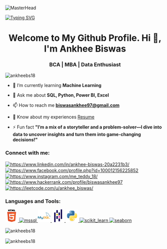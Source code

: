![MasterHead](https://miro.medium.com/v2/resize:fit:679/0*tD5kEC2JYcKHH0zO.gif)

<a href="https://git.io/typing-svg"><img src="https://readme-typing-svg.demolab.com?font=Fira+Code&duration=4000&pause=1000&color=violet&width=435&lines=Passionate+about++Data+Analytics+;Always+Exploring+New+Stuff.." alt="Typing SVG" /></a>

<h1 align="center">Welcome to My Github Profile. Hi 👋, I'm Ankhee Biswas</h1>
<h3 align="center">BCA | MBA | Data Enthusiast</h3>

<p align="left"> <img src="https://komarev.com/ghpvc/?username=ankheebs18&label=Profile%20views&color=0e75b6&style=flat" alt="ankheebs18" /> </p>


- 🌱 I’m currently learning **Machine Learning**

- 💬 Ask me about **SQL, Python, Power BI, Excel**

- 📫 How to reach me **biswasankhee97@gmail.com**

- 📄 Know about my experiences [Resume](https://drive.google.com/drive/u/0/folders/1r_4k44V40fyHTszI5bVTFIgxF26jxE13)

- ⚡ Fun fact **"I’m a mix of a storyteller and a problem-solver—I dive into data to uncover insights and turn them into game-changing decisions!"**

<h3 align="left">Connect with me:</h3>
<p align="left">
<a href="https://linkedin.com/in/https://www.linkedin.com/in/ankhee-biswas-20a2231b3/" target="blank"><img align="center" src="https://raw.githubusercontent.com/rahuldkjain/github-profile-readme-generator/master/src/images/icons/Social/linked-in-alt.svg" alt="https://www.linkedin.com/in/ankhee-biswas-20a2231b3/" height="30" width="40" /></a>
<a href="https://fb.com/https://www.facebook.com/profile.php?id=100012156225852" target="blank"><img align="center" src="https://raw.githubusercontent.com/rahuldkjain/github-profile-readme-generator/master/src/images/icons/Social/facebook.svg" alt="https://www.facebook.com/profile.php?id=100012156225852" height="30" width="40" /></a>
<a href="https://instagram.com/https://www.instagram.com/me_teddy_18/" target="blank"><img align="center" src="https://raw.githubusercontent.com/rahuldkjain/github-profile-readme-generator/master/src/images/icons/Social/instagram.svg" alt="https://www.instagram.com/me_teddy_18/" height="30" width="40" /></a>
<a href="https://www.hackerrank.com/https://www.hackerrank.com/profile/biswasankhee97" target="blank"><img align="center" src="https://raw.githubusercontent.com/rahuldkjain/github-profile-readme-generator/master/src/images/icons/Social/hackerrank.svg" alt="https://www.hackerrank.com/profile/biswasankhee97" height="30" width="40" /></a>
<a href="https://www.leetcode.com/https://leetcode.com/u/ankhee_biswas/" target="blank"><img align="center" src="https://raw.githubusercontent.com/rahuldkjain/github-profile-readme-generator/master/src/images/icons/Social/leet-code.svg" alt="https://leetcode.com/u/ankhee_biswas/" height="30" width="40" /></a>
</p>

<h3 align="left">Languages and Tools:</h3>
<p align="left"> <a href="https://www.w3.org/html/" target="_blank" rel="noreferrer"> <img src="https://raw.githubusercontent.com/devicons/devicon/master/icons/html5/html5-original-wordmark.svg" alt="html5" width="40" height="40"/> </a> <a href="https://www.microsoft.com/en-us/sql-server" target="_blank" rel="noreferrer"> <img src="https://www.svgrepo.com/show/303229/microsoft-sql-server-logo.svg" alt="mssql" width="40" height="40"/> </a> <a href="https://www.mysql.com/" target="_blank" rel="noreferrer"> <img src="https://raw.githubusercontent.com/devicons/devicon/master/icons/mysql/mysql-original-wordmark.svg" alt="mysql" width="40" height="40"/> </a> <a href="https://pandas.pydata.org/" target="_blank" rel="noreferrer"> <img src="https://raw.githubusercontent.com/devicons/devicon/2ae2a900d2f041da66e950e4d48052658d850630/icons/pandas/pandas-original.svg" alt="pandas" width="40" height="40"/> </a> <a href="https://www.python.org" target="_blank" rel="noreferrer"> <img src="https://raw.githubusercontent.com/devicons/devicon/master/icons/python/python-original.svg" alt="python" width="40" height="40"/> </a> <a href="https://scikit-learn.org/" target="_blank" rel="noreferrer"> <img src="https://upload.wikimedia.org/wikipedia/commons/0/05/Scikit_learn_logo_small.svg" alt="scikit_learn" width="40" height="40"/> </a> <a href="https://seaborn.pydata.org/" target="_blank" rel="noreferrer"> <img src="https://seaborn.pydata.org/_images/logo-mark-lightbg.svg" alt="seaborn" width="40" height="40"/> </a> </p>

<p><img align="center" src="https://github-readme-stats.vercel.app/api/top-langs?username=ankheebs18&show_icons=true&locale=en&layout=compact" alt="ankheebs18" /></p>

<p><img align="center" src="https://github-readme-streak-stats.herokuapp.com/?user=ankheebs18&" alt="ankheebs18" /></p>



